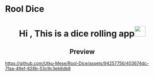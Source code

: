 # Rool Dice

<h1 align="center">Hi , This is a dice rolling app<img src="https://media.giphy.com/media/hvRJCLFzcasrR4ia7z/giphy.gif" width="35"></h1>

<h2 align="center">Preview</h2>

https://github.com/Utku-Mese/Rool-Dice/assets/94257756/403674dc-7faa-49ef-828b-53c9c3eb6db8

